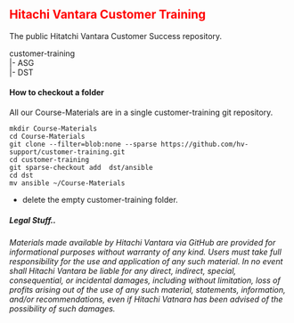 ## <font color='red'>Hitachi Vantara Customer Training </font>
The public Hitatchi Vantara Customer Success repository.

customer-training  
  |- ASG  
  |- DST  
    



#### How to checkout a folder
All our Course-Materials are in a single customer-training git repository.

```
mkdir Course-Materials
cd Course-Materials
git clone --filter=blob:none --sparse https://github.com/hv-support/customer-training.git
cd customer-training
git sparse-checkout add  dst/ansible
cd dst
mv ansible ~/Course-Materials
```
* delete the empty customer-training folder.


##### Legal Stuff..    
<em>Materials made available by Hitachi Vantara via GitHub are provided for informational purposes without warranty of any kind.  Users must take full responsibility for the use and application of any such material.  In no event shall Hitachi Vantara be liable for any direct, indirect, special, consequential, or incidental damages, including without limitation, loss of profits arising out of the use of any such material, statements, information, and/or recommendations, even if Hitachi Vatnara has been advised of the possibility of such damages.</em> 
